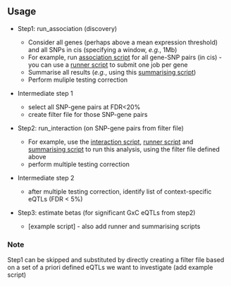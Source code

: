 ## Usage 

* Step1: run_association (discovery)
  *   Consider all genes (perhaps above a mean expression threshold) and all SNPs in cis (specifying a window, _e.g._, 1Mb)
  *   For example, run [association script](scripts/association_test_for_one_gene.py) for all gene-SNP pairs (in cis) - you can use a [runner script](scripts/run_associations.py) to submit one job per gene
  *   Summarise all results (_e.g._, using this [summarising script](scripts/summarise_associations.py))
  *   Perform muliple testing correction

* Intermediate step 1
  * select all SNP-gene pairs at FDR<20%
  * create filter file for those SNP-gene pairs

* Step2: run_interaction (on SNP-gene pairs from filter file)
  * For example, use the [interaction script](scripts/interaction_test_for_10_snp_gene_pairs.py), [runner script](scripts/run_interactions.py) and [summarising script](scripts/summarise_interactions.py) to run this analysis, using the filter file defined above
  * perform multiple testing correction

* Intermediate step 2
  * after multiple testing correction, identify list of context-specific eQTLs (FDR < 5%)

* Step3: estimate betas (for significant GxC eQTLs from step2)
  * [example script] - also add runner and summarising scripts


### Note

Step1 can be skipped and substituted by directly creating a filter file based on a set of a priori defined eQTLs we want to investigate (add example script)

<!-- ### (TODO: add workflow image) -->
